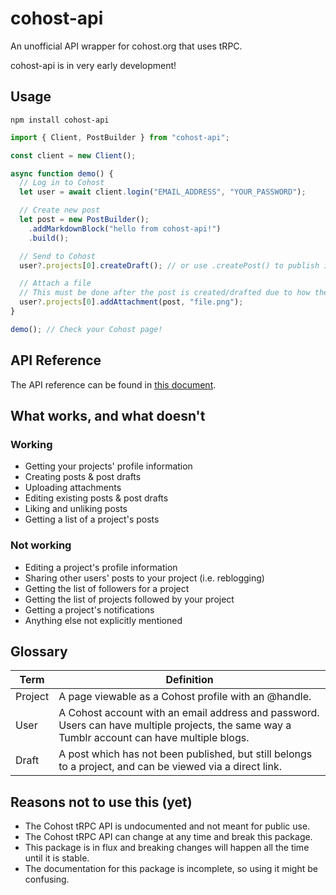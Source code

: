 # cohost-api

An unofficial API wrapper for cohost.org that uses tRPC.

cohost-api is in very early development!

## Usage

`npm install cohost-api`

```js
import { Client, PostBuilder } from "cohost-api";

const client = new Client();

async function demo() {
  // Log in to Cohost
  let user = await client.login("EMAIL_ADDRESS", "YOUR_PASSWORD");

  // Create new post
  let post = new PostBuilder();
    .addMarkdownBlock("hello from cohost-api!")
    .build();

  // Send to Cohost
  user?.projects[0].createDraft(); // or use .createPost() to publish it immediately

  // Attach a file
  // This must be done after the post is created/drafted due to how the Cohost API works
  user?.projects[0].addAttachment(post, "file.png");
}

demo(); // Check your Cohost page!
```

## API Reference

The API reference can be found in [this document](reference.md).

## What works, and what doesn't

### Working

- Getting your projects' profile information
- Creating posts & post drafts
- Uploading attachments
- Editing existing posts & post drafts
- Liking and unliking posts
- Getting a list of a project's posts

### Not working

- Editing a project's profile information
- Sharing other users' posts to your project (i.e. reblogging)
- Getting the list of followers for a project
- Getting the list of projects followed by your project
- Getting a project's notifications
- Anything else not explicitly mentioned

## Glossary

| Term    | Definition                                                                                                                                    |
| ------- | --------------------------------------------------------------------------------------------------------------------------------------------- |
| Project | A page viewable as a Cohost profile with an @handle.                                                                                          |
| User    | A Cohost account with an email address and password. Users can have multiple projects, the same way a Tumblr account can have multiple blogs. |
| Draft   | A post which has not been published, but still belongs to a project, and can be viewed via a direct link.                                     |

## Reasons not to use this (yet)

- The Cohost tRPC API is undocumented and not meant for public use.
- The Cohost tRPC API can change at any time and break this package.
- This package is in flux and breaking changes will happen all the time until it is stable.
- The documentation for this package is incomplete, so using it might be confusing.
